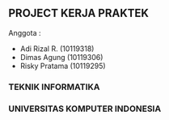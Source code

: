 ## PROJECT KERJA PRAKTEK

Anggota : 
- Adi Rizal R.  (10119318)
- Dimas Agung   (10119306)
- Risky Pratama (10119295)

### TEKNIK INFORMATIKA
### UNIVERSITAS KOMPUTER INDONESIA
